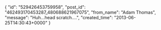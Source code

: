  {
   "id": "529426453759958",
   "post_id": "462493170453287_480688621967075",
   "from_name": "Adam Thomas",
   "message": "Huh...head scratch....",
   "created_time": "2013-06-25T14:30:43+0000"
 }
